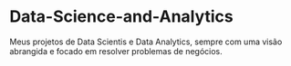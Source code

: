 # Data-Science-and-Analytics

Meus projetos de Data Scientis e Data Analytics, sempre com uma visão abrangida e focado em resolver problemas de negócios.
